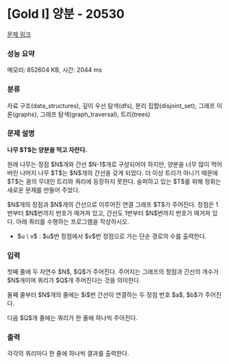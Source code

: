 # [Gold I] 양분 - 20530 

[문제 링크](https://www.acmicpc.net/problem/20530) 

### 성능 요약

메모리: 852604 KB, 시간: 2044 ms

### 분류

자료 구조(data_structures), 깊이 우선 탐색(dfs), 분리 집합(disjoint_set), 그래프 이론(graphs), 그래프 탐색(graph_traversal), 트리(trees)

### 문제 설명

<p><strong>나무 $T$는 양분을 먹고 자란다.</strong></p>

<p>원래 나무는 정점 $N$개와 간선 $N-1$개로 구성되어야 하지만, 양분을 너무 많이 먹어버린 나머지 나무 $T$는 $N$개의 간선을 갖게 되었다. 더 이상 트리가 아니기 때문에 $T$는 꿈의 무대인 트리와 쿼리에 등장하지 못한다. 슬퍼하고 있는 $T$를 위해 정휘는 새로운 문제를 만들어 주었다.</p>

<p>$N$개의 정점과 $N$개의 간선으로 이루어진 연결 그래프 $T$가 주어진다. 정점은 1번부터 $N$번까지 번호가 매겨져 있고, 간선도 1번부터 $N$번까지 번호가 매겨져 있다. 아래 쿼리를 수행하는 프로그램을 작성하시오.</p>

<ul>
	<li>$u \ v$ : $u$번 정점에서 $v$번 정점으로 가는 단순 경로의 수를 출력한다.</li>
</ul>

### 입력 

 <p>첫째 줄에 두 자연수 $N$, $Q$가 주어진다. 주어지는 그래프의 정점과 간선의 개수가 $N$개이며 쿼리가 $Q$개 주어진다는 것을 의미한다.</p>

<p>둘째 줄부터 $N$개의 줄에는 $i$번 간선이 연결하는 두 정점 번호 $a$, $b$가 주어진다.</p>

<p>다음 $Q$개 줄에는 쿼리가 한 줄에 하나씩 주어진다.</p>

### 출력 

 <section id="output">
<p>각각의 쿼리마다 한 줄에 하나씩 결과를 출력한다.</p>
</section>

